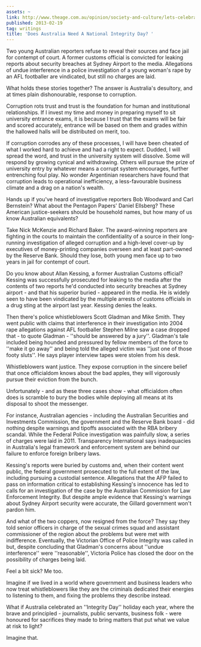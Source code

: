 ```yaml
---
assets: ~
link: http://www.theage.com.au/opinion/society-and-culture/lets-celebrate-integrity-20130209-2e4ys.html
published: 2013-02-19
tag: writings
title: 'Does Australia Need A National Integrity Day? '
---
```

Two young Australian reporters refuse to reveal their sources and face jail for contempt of court. A former customs official is convicted for leaking reports about security breaches at Sydney Airport to the media. Allegations of undue interference in a police investigation of a young woman's rape by an AFL footballer are vindicated, but still no charges are laid.

What holds these stories together? The answer is Australia's desultory, and at times plain dishonourable, response to corruption.

Corruption rots trust and trust is the foundation for human and institutional relationships. If I invest my time and money in preparing myself to sit university entrance exams, it is because I trust that the exams will be fair and scored accurately, entrance will be based on them and grades within the hallowed halls will be distributed on merit, too.

If corruption corrodes any of these processes, I will have been cheated of what I worked hard to achieve and had a right to expect. Dudded, I will spread the word, and trust in the university system will dissolve. Some will respond by growing cynical and withdrawing. Others will pursue the prize of university entry by whatever means a corrupt system encourages, further entrenching foul play. No wonder Argentinian researchers have found that corruption leads to operational inefficiency, a less-favourable business climate and a drag on a nation's wealth.

Hands up if you've heard of investigative reporters Bob Woodward and Carl Bernstein? What about the Pentagon Papers' Daniel Ellsberg? These American justice-seekers should be household names, but how many of us know Australian equivalents?

Take Nick McKenzie and Richard Baker. The award-winning reporters are fighting in the courts to maintain the confidentiality of a source in their long-running investigation of alleged corruption and a high-level cover-up by executives of money-printing companies overseen and at least part-owned by the Reserve Bank. Should they lose, both young men face up to two years in jail for contempt of court.

Do you know about Allan Kessing, a former Australian Customs official? Kessing was successfully prosecuted for leaking to the media after the contents of two reports he'd conducted into security breaches at Sydney airport - and that his superior buried - appeared in the media. He is widely seen to have been vindicated by the multiple arrests of customs officials in a drug sting at the airport last year. Kessing denies the leaks.

Then there's police whistleblowers Scott Gladman and Mike Smith. They went public with claims that interference in their investigation into 2004 rape allegations against AFL footballer Stephen Milne saw a case dropped that - to quote Gladman - ''should be answered by a jury''. Gladman's tale included being hounded and pressured by fellow members of the force to ''make it go away'' and being told the alleged victim was ''just one of those footy sluts''. He says player interview tapes were stolen from his desk.

Whistleblowers want justice. They expose corruption in the sincere belief that once officialdom knows about the bad apples, they will vigorously pursue their eviction from the bunch.

Unfortunately - and as these three cases show - what officialdom often does is scramble to bury the bodies while deploying all means at its disposal to shoot the messenger.

For instance, Australian agencies - including the Australian Securities and Investments Commission, the government and the Reserve Bank board - did nothing despite warnings and tipoffs associated with the RBA bribery scandal. While the Federal Police investigation was painfully slow, a series of charges were laid in 2011. Transparency International says inadequacies in Australia's legal framework and enforcement system are behind our failure to enforce foreign bribery laws.

Kessing's reports were buried by customs and, when their content went public, the federal government prosecuted to the full extent of the law, including pursuing a custodial sentence. Allegations that the AFP failed to pass on information critical to establishing Kessing's innocence has led to calls for an investigation of the case by the Australian Commission for Law Enforcement Integrity. But despite ample evidence that Kessing's warnings about Sydney Airport security were accurate, the Gillard government won't pardon him.

And what of the two coppers, now resigned from the force? They say they told senior officers in charge of the sexual crimes squad and assistant commissioner of the region about the problems but were met with indifference. Eventually, the Victorian Office of Police Integrity was called in but, despite concluding that Gladman's concerns about ''undue interference'' were ''reasonable'', Victoria Police has closed the door on the possibility of charges being laid. 

Feel a bit sick? Me too.

Imagine if we lived in a world where government and business leaders who now treat whistleblowers like they are the criminals dedicated their energies to listening to them, and fixing the problems they describe instead.

What if Australia celebrated an ''Integrity Day'' holiday each year, where the brave and principled - journalists, public servants, business folk - were honoured for sacrifices they made to bring matters that put what we value at risk to light? 

Imagine that.